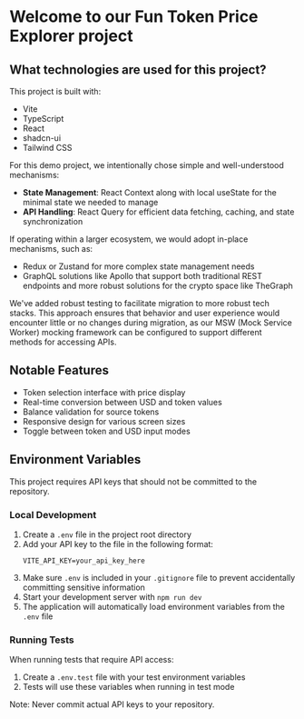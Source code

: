 # Welcome to our Fun Token Price Explorer project


## What technologies are used for this project?

This project is built with:

- Vite
- TypeScript
- React
- shadcn-ui
- Tailwind CSS

For this demo project, we intentionally chose simple and well-understood mechanisms:

- **State Management**: React Context along with local useState for the minimal state we needed to manage
- **API Handling**: React Query for efficient data fetching, caching, and state synchronization

If operating within a larger ecosystem, we would adopt in-place mechanisms, such as:
- Redux or Zustand for more complex state management needs
- GraphQL solutions like Apollo that support both traditional REST endpoints and more robust solutions for the crypto space like TheGraph

We've added robust testing to facilitate migration to more robust tech stacks. This approach ensures that behavior and user experience would encounter little or no changes during migration, as our MSW (Mock Service Worker) mocking framework can be configured to support different methods for accessing APIs.

## Notable Features

- Token selection interface with price display
- Real-time conversion between USD and token values
- Balance validation for source tokens
- Responsive design for various screen sizes
- Toggle between token and USD input modes

## Environment Variables

This project requires API keys that should not be committed to the repository.

### Local Development

1. Create a `.env` file in the project root directory
2. Add your API key to the file in the following format:
    ```env
    VITE_API_KEY=your_api_key_here
    ```
3. Make sure `.env` is included in your `.gitignore` file to prevent accidentally committing sensitive information
4. Start your development server with `npm run dev`
5. The application will automatically load environment variables from the `.env` file

### Running Tests

When running tests that require API access:

1. Create a `.env.test` file with your test environment variables
2. Tests will use these variables when running in test mode

Note: Never commit actual API keys to your repository.
